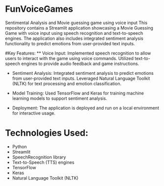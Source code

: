 # FunVoiceGames
Sentimental Analysis and Movie guessing game using voice input
This repository contains a Streamlit application showcasing a Movie Guessing Game with voice input using speech recognition and text-to-speech engines. The application also includes integrated sentiment analysis functionality to predict emotions from user-provided text inputs.

#Key Features:
** Voice Input:
Implemented speech recognition to allow users to interact with the game using voice commands.
Utilized text-to-speech engines to provide audio feedback and game instructions.

- Sentiment Analysis:
Integrated sentiment analysis to predict emotions from user-provided text inputs.
Leveraged Natural Language Toolkit (NLTK) for text processing and emotion classification.

- Model Training:
Used TensorFlow and Keras for training machine learning models to support sentiment analysis.

- Deployment:
The application is deployed and run on a local environment for interactive usage.

# Technologies Used:
- Python
- Streamlit
- SpeechRecognition library
- Text-to-Speech (TTS) engines
- TensorFlow
- Keras
- Natural Language Toolkit (NLTK)
